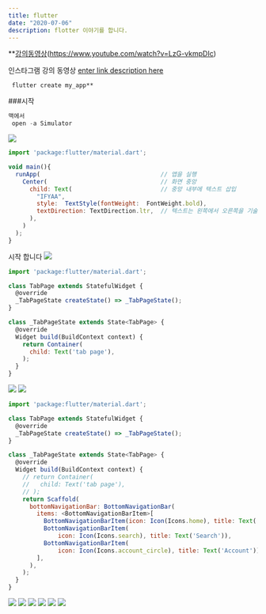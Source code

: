 ```yaml
---
title: flutter
date: "2020-07-06"
description: flotter 이야기를 합니다.
---
```



**[강의동영상](https://www.youtube.com/watch?v=LzG-vkmpDIc)(https://www.youtube.com/watch?v=LzG-vkmpDIc)

인스타그램 강의 동영상
[enter link description here](https://edu.goorm.io/learn/lecture/11572/flutter-%EC%9E%85%EB%AC%B8-%EC%95%88%EB%93%9C%EB%A1%9C%EC%9D%B4%EB%93%9C-ios-%EA%B0%9C%EB%B0%9C%EC%9D%84-%ED%95%9C-%EB%B2%88%EC%97%90/lesson/466231/%ED%99%94%EB%A9%B4-%EC%84%A4%EA%B3%84-%EB%BC%88%EB%8C%80-%EC%9E%91%EC%84%B1)


```ls
 flutter create my_app**

```

###시작

```js
맥에서
 open -a Simulator
```

![](https://i.ibb.co/ZXGjLww/flutter-000.png)
```js
import 'package:flutter/material.dart';

void main(){
  runApp(                                  // 앱을 실행
    Center(                                // 화면 중앙
      child: Text(                         // 중앙 내부에 텍스트 삽입
        "IFYAA",               
        style:  TextStyle(fontWeight:  FontWeight.bold),
        textDirection: TextDirection.ltr,  // 텍스트는 왼쪽에서 오른쪽을 기술
      ),
    )
  );
}
```

시작 합니다
![](https://i.ibb.co/0C1pb5d/2020-07-06-9-31-04.png)
```js
import 'package:flutter/material.dart';

class TabPage extends StatefulWidget {
  @override
  _TabPageState createState() => _TabPageState();
}

class _TabPageState extends State<TabPage> {
  @override
  Widget build(BuildContext context) {
    return Container(
      child: Text('tab page'),
    );
  }
}

```
![](https://i.ibb.co/QrLjS6J/2020-07-06-9-26-05.png)
![](https://i.ibb.co/BncVxvC/2020-07-06-9-24-45.png)
```js
import 'package:flutter/material.dart';

class TabPage extends StatefulWidget {
  @override
  _TabPageState createState() => _TabPageState();
}

class _TabPageState extends State<TabPage> {
  @override
  Widget build(BuildContext context) {
    // return Container(
    //   child: Text('tab page'),
    // );
    return Scaffold(
      bottomNavigationBar: BottomNavigationBar(
        items: <BottomNavigationBarItem>[
          BottomNavigationBarItem(icon: Icon(Icons.home), title: Text('Home')),
          BottomNavigationBarItem(
              icon: Icon(Icons.search), title: Text('Search')),
          BottomNavigationBarItem(
              icon: Icon(Icons.account_circle), title: Text('Account')),
        ],
      ),
    );
  }
}
```
![](https://i.ibb.co/GM9NwFv/2020-07-06-9-19-34.png)
![](https://i.ibb.co/t4byD8B/2020-07-06-9-39-00.png)
![](https://i.ibb.co/ZXj80K2/2020-07-06-9-15-58.png)
![](https://i.ibb.co/pzYDggs/2020-07-06-9-16-26.png)
![](https://i.ibb.co/Y36Pdj5/2020-07-06-9-17-03.png)
![](https://i.ibb.co/k8J1gJn/2020-07-06-9-18-01.png)
<!--stackedit_data:
eyJoaXN0b3J5IjpbLTE1ODkxNTU2NjcsLTEyOTg2MTkxODUsLT
I3MjY2MzgzNSwxODc1ODA0NTcsLTU1NzQ0MTczOSwtMTkzMTIy
MDQ4OF19
-->